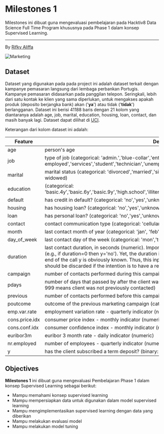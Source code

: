 # Milestones 1

Milestones ini dibuat guna mengevaluasi pembelajaran pada Hacktiv8 Data Science Full Time Program khususnya pada Phase 1 dalam konsep Supervised Learning.

---

By [Rifky Aliffa](https://github.com/Penzragon)

![Marketing](https://accurate.id/wp-content/uploads/2021/12/tujuan-marketing.png)

## Dataset

Dataset yang digunakan pada pada project ini adalah dataset terkait dengan kampanye pemasaran langsung dari lembaga perbankan Portugis. Kampanye pemasaran didasarkan pada panggilan telepon. Seringkali, lebih dari satu kontak ke klien yang sama diperlukan, untuk mengakses apakah produk (deposito berjangka bank) akan ('**ya**') atau tidak ('**tidak**') berlangganan. Dataset ini berisi 41188 baris dengan 21 kolom yang diantaranya adalah age, job, marital, education, housing, loan, contact, dan masih banyak lagi. Dataset dapat dilihat di [UCI](https://archive.ics.uci.edu/ml/datasets/Bank+Marketing).

Keterangan dari kolom dataset ini adalah:

| Feature        | Description                                                                                                                                                                                                                                                                                                                                                                                                        |
| -------------- | ------------------------------------------------------------------------------------------------------------------------------------------------------------------------------------------------------------------------------------------------------------------------------------------------------------------------------------------------------------------------------------------------------------------ |
| age            | person's age                                                                                                                                                                                                                                                                                                                                                                                                       |
| job            | type of job (categorical: 'admin.','blue-collar','entrepreneur','housemaid','management','retired','self-employed','services','student','technician','unemployed','unknown')                                                                                                                                                                                                                                       |
| marital        | marital status (categorical: 'divorced','married','single','unknown'; note: 'divorced' means divorced or widowed)                                                                                                                                                                                                                                                                                                  |
| education      | (categorical: 'basic.4y','basic.6y','basic.9y','high.school','illiterate','professional.course','university.degree','unknown')                                                                                                                                                                                                                                                                                     |
| default        | has credit in default? (categorical: 'no','yes','unknown')                                                                                                                                                                                                                                                                                                                                                         |
| housing        | has housing loan? (categorical: 'no','yes','unknown')                                                                                                                                                                                                                                                                                                                                                              |
| loan           | has personal loan? (categorical: 'no','yes','unknown')                                                                                                                                                                                                                                                                                                                                                             |
| contact        | contact communication type (categorical: 'cellular','telephone')                                                                                                                                                                                                                                                                                                                                                   |
| month          | last contact month of year (categorical: 'jan', 'feb', 'mar', ..., 'nov', 'dec')                                                                                                                                                                                                                                                                                                                                   |
| day_of_week    | last contact day of the week (categorical: 'mon','tue','wed','thu','fri')                                                                                                                                                                                                                                                                                                                                          |
| duration       | last contact duration, in seconds (numeric). Important note: this attribute highly affects the output target (e.g., if duration=0 then y='no'). Yet, the duration is not known before a call is performed. Also, after the end of the call y is obviously known. Thus, this input should only be included for benchmark purposes and should be discarded if the intention is to have a realistic predictive model. |
| campaign       | number of contacts performed during this campaign and for this client (numeric, includes last contact)                                                                                                                                                                                                                                                                                                             |
| pdays          | number of days that passed by after the client was last contacted from a previous campaign (numeric; 999 means client was not previously contacted)                                                                                                                                                                                                                                                                |
| previous       | number of contacts performed before this campaign and for this client (numeric)                                                                                                                                                                                                                                                                                                                                    |
| poutcome       | outcome of the previous marketing campaign (categorical: 'failure','nonexistent','success')                                                                                                                                                                                                                                                                                                                        |
| emp.var.rate   | employment variation rate - quarterly indicator (numeric)                                                                                                                                                                                                                                                                                                                                                          |
| cons.price.idx | consumer price index - monthly indicator (numeric)                                                                                                                                                                                                                                                                                                                                                                 |
| cons.conf.idx  | consumer confidence index - monthly indicator (numeric)                                                                                                                                                                                                                                                                                                                                                            |
| euribor3m      | euribor 3 month rate - daily indicator (numeric)                                                                                                                                                                                                                                                                                                                                                                   |
| nr.employed    | number of employees - quarterly indicator (numeric)                                                                                                                                                                                                                                                                                                                                                                |
| y              | has the client subscribed a term deposit? (binary: 'yes','no')                                                                                                                                                                                                                                                                                                                                                     |

## Objectives

**Milestones 1** ini dibuat guna mengevaluasi Pembelajaran Phase 1 dalam konsep Supervised Learning sebagai berikut:

- Mampu memahami konsep supervised learning
- Mampu mempersiapkan data untuk digunakan dalam model supervised learning
- Mampu mengimplementasikan supervised learning dengan data yang diberikan
- Mampu melakukan evaluasi model
- Mampu melakukan model tuning
